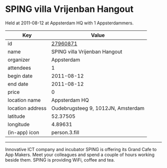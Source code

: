 # SPING villa Vrijenban Hangout
Held at 2011-08-12 at Appsterdam HQ with 1 Appsterdammers.
        
|Key|Value
|---|---|
|id|[27960871](https://www.meetup.com/appsterdam/events/27960871/)|
|name|SPING villa Vrijenban Hangout|
|organizer|Appsterdam|
|attendees|1|
|begin date|2011-08-12|
|end date|2011-08-12|
|price|0|
|location name|Appsterdam HQ|
|location address|Oudebrugsteeg 9, 1012JN, Amsterdam|
|latitude|52.37505|
|longitude|4.89631|
|(in-app) icon|person.3.fill|

---

Innovative ICT company and incubator SPING is offering its Grand Cafe to App Makers. Meet your colleagues and spend a couple of hours working beside them. SPING is providing WiFi, coffee and tea.


